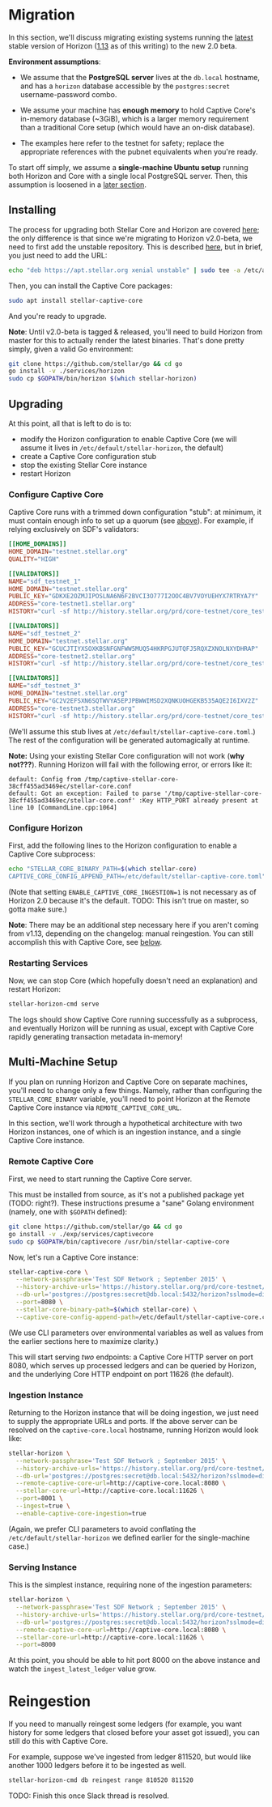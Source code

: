 # Migration 
In this section, we'll discuss migrating existing systems running the [latest](https://github.com/stellar/go/releases/latest) stable version of Horizon ([1.13](https://github.com/stellar/go/releases/tag/horizon-v1.13.0) as of this writing) to the new 2.0 beta. 

**Environment assumptions**:

  - We assume that the **PostgreSQL server** lives at the `db.local` hostname, and has a `horizon` database accessible by the `postgres:secret` username-password combo.

  - We assume your machine has **enough memory** to hold Captive Core's in-memory database (~3GiB), which is a larger memory requirement than a traditional Core setup (which would have an on-disk database).

  - The examples here refer to the testnet for safety; replace the appropriate references with the pubnet equivalents when you're ready.

To start off simply, we assume a **single-machine Ubuntu setup** running both Horizon and Core with a single local PostgreSQL server. Then, this assumption is loosened in a [later section](#multi-machine-setup).


## Installing
The process for upgrading both Stellar Core and Horizon are covered [here](https://github.com/stellar/packages/blob/master/docs/upgrading.md#upgrading); the only difference is that since we're migrating to Horizon v2.0-beta, we need to first add the unstable repository. This is described [here](https://github.com/stellar/packages/blob/master/docs/adding-the-sdf-stable-repository-to-your-system.md#adding-the-bleeding-edge-unstable-repository), but in brief, you just need to add the URL:

```bash
echo "deb https://apt.stellar.org xenial unstable" | sudo tee -a /etc/apt/sources.list.d/SDF-unstable.list
```

Then, you can install the Captive Core packages:

```bash
sudo apt install stellar-captive-core
```

And you're ready to upgrade.

**Note**: Until v2.0-beta is tagged & released, you'll need to build Horizon from master for this to actually render the latest binaries. That's done pretty simply, given a valid Go environment:

```bash
git clone https://github.com/stellar/go && cd go
go install -v ./services/horizon
sudo cp $GOPATH/bin/horizon $(which stellar-horizon)
```


## Upgrading
At this point, all that is left to do is to:

 - modify the Horizon configuration to enable Captive Core (we will assume it lives in `/etc/default/stellar-horizon`, the default)
 - create a Captive Core configuration stub
 - stop the existing Stellar Core instance
 - restart Horizon

### Configure Captive Core
Captive Core runs with a trimmed down configuration "stub": at minimum, it must contain enough info to set up a quorum (see [above](#todo-fons-section-link)). For example, if relying exclusively on SDF's validators:

```toml
[[HOME_DOMAINS]]
HOME_DOMAIN="testnet.stellar.org"
QUALITY="HIGH"

[[VALIDATORS]]
NAME="sdf_testnet_1"
HOME_DOMAIN="testnet.stellar.org"
PUBLIC_KEY="GDKXE2OZMJIPOSLNA6N6F2BVCI3O777I2OOC4BV7VOYUEHYX7RTRYA7Y"
ADDRESS="core-testnet1.stellar.org"
HISTORY="curl -sf http://history.stellar.org/prd/core-testnet/core_testnet_001/{0} -o {1}"

[[VALIDATORS]]
NAME="sdf_testnet_2"
HOME_DOMAIN="testnet.stellar.org"
PUBLIC_KEY="GCUCJTIYXSOXKBSNFGNFWW5MUQ54HKRPGJUTQFJ5RQXZXNOLNXYDHRAP"
ADDRESS="core-testnet2.stellar.org"
HISTORY="curl -sf http://history.stellar.org/prd/core-testnet/core_testnet_002/{0} -o {1}"

[[VALIDATORS]]
NAME="sdf_testnet_3"
HOME_DOMAIN="testnet.stellar.org"
PUBLIC_KEY="GC2V2EFSXN6SQTWVYA5EPJPBWWIMSD2XQNKUOHGEKB535AQE2I6IXV2Z"
ADDRESS="core-testnet3.stellar.org"
HISTORY="curl -sf http://history.stellar.org/prd/core-testnet/core_testnet_003/{0} -o {1}"
```

(We'll assume this stub lives at `/etc/default/stellar-captive-core.toml`.) The rest of the configuration will be generated automagically at runtime.

**Note:** Using your existing Stellar Core configuration will not work (**why not???**). Running Horizon will fail with the following error, or errors like it:

    default: Config from /tmp/captive-stellar-core-38cff455ad3469ec/stellar-core.conf
    default: Got an exception: Failed to parse '/tmp/captive-stellar-core-38cff455ad3469ec/stellar-core.conf' :Key HTTP_PORT already present at line 10 [CommandLine.cpp:1064]

### Configure Horizon
First, add the following lines to the Horizon configuration to enable a Captive Core subprocess:

```bash
echo "STELLAR_CORE_BINARY_PATH=$(which stellar-core)
CAPTIVE_CORE_CONFIG_APPEND_PATH=/etc/default/stellar-captive-core.toml" | sudo tee -a /etc/default/stellar-horizon
```

(Note that setting `ENABLE_CAPTIVE_CORE_INGESTION=1` is not necessary as of Horizon 2.0 because it's the default. TODO: This isn't true on master, so gotta make sure.)


**Note**: There may be an additional step necessary here if you aren't coming from v1.13, depending on the changelog: manual reingestion. You can still accomplish this with Captive Core, see [below](#reingestion).


### Restarting Services
Now, we can stop Core (which hopefully doesn't need an explanation) and restart Horizon:

```bash
stellar-horizon-cmd serve
```

The logs should show Captive Core running successfully as a subprocess, and eventually Horizon will be running as usual, except with Captive Core rapidly generating transaction metadata in-memory!


## Multi-Machine Setup
If you plan on running Horizon and Captive Core on separate machines, you'll need to change only a few things. Namely, rather than configuring the `STELLAR_CORE_BINARY` variable, you'll need to point Horizon at the Remote Captive Core instance via `REMOTE_CAPTIVE_CORE_URL`.

In this section, we'll work through a hypothetical architecture with two Horizon instances, one of which is an ingestion instance, and a single Captive Core instance.

### Remote Captive Core
First, we need to start running the Captive Core server.

This must be installed from source, as it's not a published package yet (TODO: right?). These instructions presume a "sane" Golang environment (namely, one with `$GOPATH` defined):

```bash
git clone https://github.com/stellar/go && cd go
go install -v ./exp/services/captivecore
sudo cp $GOPATH/bin/captivecore /usr/bin/stellar-captive-core
```

Now, let's run a Captive Core instance:

```bash
stellar-captive-core \
  --network-passphrase='Test SDF Network ; September 2015' \
  --history-archive-urls='https://history.stellar.org/prd/core-testnet/core_testnet_001' \
  --db-url='postgres://postgres:secret@db.local:5432/horizon?sslmode=disable' \
  --port=8080 \
  --stellar-core-binary-path=$(which stellar-core) \
  --captive-core-config-append-path=/etc/default/stellar-captive-core.cfg
```

(We use CLI parameters over environmental variables as well as values from the earlier sections here to maximize clarity.)

This will start serving *two* endpoints: a Captive Core HTTP server on port 8080, which serves up processed ledgers and can be queried by Horizon, and the underlying Core HTTP endpoint on port 11626 (the default).

### Ingestion Instance
Returning to the Horizon instance that will be doing ingestion, we just need to supply the appropriate URLs and ports. If the above server can be resolved on the `captive-core.local` hostname, running Horizon would look like:

```bash
stellar-horizon \
  --network-passphrase='Test SDF Network ; September 2015' \
  --history-archive-urls='https://history.stellar.org/prd/core-testnet/core_testnet_001' \
  --db-url='postgres://postgres:secret@db.local:5432/horizon?sslmode=disable' \
  --remote-captive-core-url=http://captive-core.local:8080 \
  --stellar-core-url=http://captive-core.local:11626 \
  --port=8001 \
  --ingest=true \
  --enable-captive-core-ingestion=true
```

(Again, we prefer CLI parameters to avoid conflating the `/etc/default/stellar-horizon` we defined earlier for the single-machine case.)


### Serving Instance
This is the simplest instance, requiring none of the ingestion parameters:

```bash
stellar-horizon \
  --network-passphrase='Test SDF Network ; September 2015' \
  --history-archive-urls='https://history.stellar.org/prd/core-testnet/core_testnet_001' \
  --db-url='postgres://postgres:secret@db.local:5432/horizon?sslmode=disable' \
  --remote-captive-core-url=http://captive-core.local:8080 \
  --stellar-core-url=http://captive-core.local:11626 \
  --port=8000
```

At this point, you should be able to hit port 8000 on the above instance and watch the `ingest_latest_ledger` value grow.


# Reingestion
If you need to manually reingest some ledgers (for example, you want history for some ledgers that closed before your asset got issued), you can still do this with Captive Core.

For example, suppose we've ingested from ledger 811520, but would like another 1000 ledgers before it to be ingested as well.

```bash
stellar-horizon-cmd db reingest range 810520 811520
```

TODO: Finish this once Slack thread is resolved.
